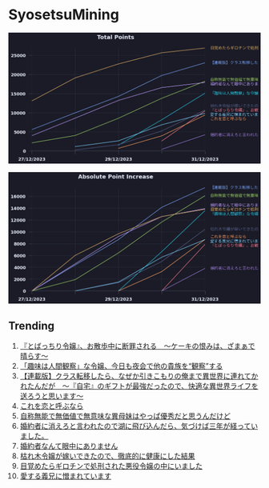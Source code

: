 # SyosetsuMining


![](https://raw.githubusercontent.com/exc4l/SyosetsuMining/main/plots/point_trend.png)

![](https://raw.githubusercontent.com/exc4l/SyosetsuMining/main/plots/point_increase.png)


## Trending

1. [『とばっちり令嬢』、お散歩中に断罪される　～ケーキの恨みは、ざまぁで晴らす～](https://ncode.syosetu.com/n5020io/)
2. [「趣味は人間観察」な令嬢、今日も夜会で他の貴族を“観察”する](https://ncode.syosetu.com/n4701io/)
3. [【連載版】クラス転移したら、なぜか引きこもりの俺まで異世界に連れてかれたんだが　～『自宅』のギフトが最強だったので、快適な異世界ライフを送ろうと思います～](https://ncode.syosetu.com/n3960io/)
4. [これを恋と呼ぶなら](https://ncode.syosetu.com/n4785io/)
5. [自称無能で無価値で無意味な異母妹はやっぱ優秀だと思うんだけど](https://ncode.syosetu.com/n5826in/)
6. [婚約者に消えろと言われたので湖に飛び込んだら、気づけば三年が経っていました。](https://ncode.syosetu.com/n5454io/)
7. [婚約者なんて眼中にありません](https://ncode.syosetu.com/n1119io/)
8. [枯れ木令嬢が嫁いできたので、徹底的に健康にした結果](https://ncode.syosetu.com/n4514io/)
9. [目覚めたらギロチンで処刑された悪役令嬢の中にいました](https://ncode.syosetu.com/n1209io/)
10. [愛する義兄に憎まれています](https://ncode.syosetu.com/n3120ii/)
